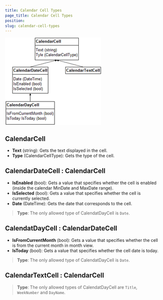 ```yaml
---
title: Calendar Cell Types
page_title: Calendar Cell Types
position:  
slug: calendar-cell-types
---
```


![Calendar Cell Types](calendar-cell-types-diagram.png "Calendar Cell Types")

## CalendarCell ##

- **Text** (string): Gets the text displayed in the cell.
- **Type** (CalendarCellType): Gets the type of the cell.

## CalendarDateCell : CalendarCell ##

- **IsEnabled** (bool): Gets a value that specifies whether the cell is enabled (inside the calendar MinDate and MaxDate range).
- **IsSelected** (bool): Gets a value that specifies whether the cell is currently selected.
- **Date** (DateTime): Gets the date that corresponds to the cell.

>**Type**: The only allowed type of CalendatDayCell is `Date`.

## CalendatDayCell : CalendarDateCell ##

- **IsFromCurrentMonth** (bool): Gets a value that specifies whether the cell is from the current month in month view.
- **IsToday** (bool): Gets a value that specifies whether the cell date is today.

>**Type**: The only allowed type of CalendatDayCell is `Date`.

## CalendarTextCell : CalendarCell ##

>**Type**: The only allowed types of CalendatDayCell are `Title`, `WeekNumber` and `DayName`.
